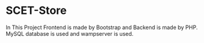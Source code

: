 # SCET-Store
In This Project Frontend is made by Bootstrap and Backend is made by PHP. MySQL database is used and wampserver is used.
